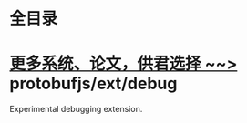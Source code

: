 # 全目录

[更多系统、论文，供君选择 ~~>](https://www.yuque.com/wisebit/blog)
protobufjs/ext/debug
=========================

Experimental debugging extension.
